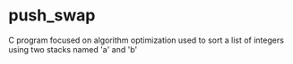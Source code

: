 # push_swap
C program focused on algorithm optimization used to sort a list of integers using two stacks named 'a' and 'b'
